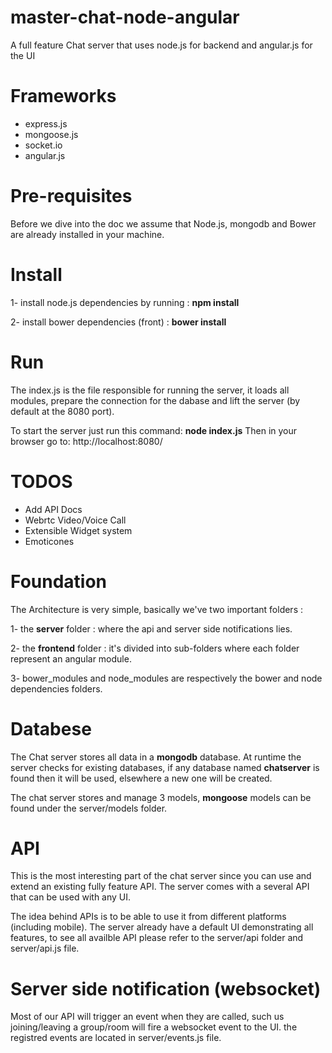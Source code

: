 # master-chat-node-angular

A full feature Chat server that uses node.js for backend and angular.js for the UI

# Frameworks

- express.js
- mongoose.js
- socket.io
- angular.js

# Pre-requisites

Before we dive into the doc we assume that Node.js, mongodb and Bower are already installed in your machine.

# Install

1- install node.js dependencies by running : **npm install**

2- install bower dependencies (front) : **bower install**

# Run

The index.js is the file responsible for running the server, it loads all modules, prepare the connection for the dabase and lift the server (by default at the 8080 port).

To start the server just run this command: **node index.js**
Then in your browser go to:  http://localhost:8080/

# TODOS

- Add API Docs
- Webrtc Video/Voice Call
- Extensible Widget system
- Emoticones

# Foundation

The Architecture is very simple, basically we've two important folders :

1- the **server** folder : where the api and server side notifications lies.

2- the **frontend** folder : it's divided into sub-folders where each folder represent an angular module.

3- bower_modules and node_modules are respectively the bower and node dependencies folders.

# Databese

The Chat server stores all data in a **mongodb**  database.
At runtime the server checks for existing databases, if any database named **chatserver** is found then it will be used, elsewhere a new one will be created.

The chat server stores and manage 3 models, **mongoose** models can be found under the server/models folder.

# API

This is the most interesting part of the chat server since you can use and extend an existing fully feature API. The server comes with a several API that can be used with any UI.

The idea behind APIs is to be able to use it from different platforms (including mobile). 
The server already have a default UI demonstrating all features, to see all availble API please refer to the server/api folder and server/api.js file.

# Server side notification (websocket)

Most of our API will trigger an event when they are called, such us joining/leaving a group/room  will fire a websocket event to the UI. the registred events are located in server/events.js file.

